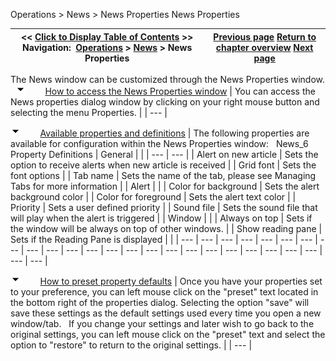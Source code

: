 ﻿
Operations > News > News Properties
News Properties

| << [Click to Display Table of Contents](news_properties.md) >> **Navigation:**     [Operations](operations-1.md) > [News](news-1.md) > News Properties | [Previous page](news_window-1.md) [Return to chapter overview](news-1.md) [Next page](option-chain-1.md) |
| --- | --- |
The News window can be customized through the News Properties window.
 
![tog_minus](tog_minus-1.gif)        [How to access the News Properties window](javascript:HMToggle('toggle','HowToAccessTheNewsPropertiesWindow','HowToAccessTheNewsPropertiesWindow_ICON'))
| You can access the News properties dialog window by clicking on your right mouse button and selecting the menu Properties. |
| --- |

![tog_minus](tog_minus-1.gif)        [Available properties and definitions](javascript:HMToggle('toggle','AvailablePropertiesAndDefinitions','AvailablePropertiesAndDefinitions_ICON'))
| The following properties are available for configuration within the News Properties window:   News_6   Property Definitions   | General |  | | --- | --- | | Alert on new article | Sets the option to receive alerts when new article is received | | Grid font | Sets the font options | | Tab name | Sets the name of the tab, please see Managing Tabs for more information | | Alert |  | | Color for background | Sets the alert background color | | Color for foreground | Sets the alert text color | | Priority | Sets a user defined priority | | Sound file | Sets the sound file that will play when the alert is triggered | | Window |  | | Always on top | Sets if the window will be always on top of other windows. | | Show reading pane | Sets if the Reading Pane is displayed | |
| --- | --- | --- | --- | --- | --- | --- | --- | --- | --- | --- | --- | --- | --- | --- | --- | --- | --- | --- | --- | --- | --- | --- | --- | --- |

![tog_minus](tog_minus-1.gif)        [How to preset property defaults](javascript:HMToggle('toggle','HowToPresetPropertyDefaults','HowToPresetPropertyDefaults_ICON'))
| Once you have your properties set to your preference, you can left mouse click on the "preset" text located in the bottom right of the properties dialog. Selecting the option "save" will save these settings as the default settings used every time you open a new window/tab.   If you change your settings and later wish to go back to the original settings, you can left mouse click on the "preset" text and select the option to "restore" to return to the original settings. |
| --- |
